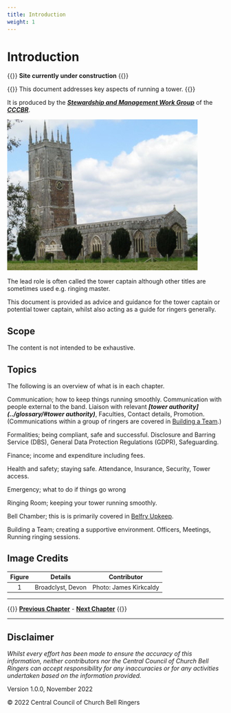 ```yaml
---
title: Introduction
weight: 1
---
```


# Introduction
 
{{<hint danger>}}
**Site currently under construction**
{{</hint>}}

{{<hint danger>}}
This document addresses key aspects of running a tower.
{{</hint>}}

It is produced by the ***[Stewardship and Management Work Group](../glossary/#smwg)*** of the ***[CCCBR](../glossary/#cccbr)***.

![Broadclyst, Devon](broadclyst_350.jpg)

The lead role is often called the tower captain although other titles are sometimes used e.g. ringing master.

This document is provided as advice and guidance for the tower captain or potential tower captain, whilst also acting as a guide for ringers generally.

## Scope

The content is not intended to be exhaustive.

## Topics

The following is an overview of what is in each chapter.

Communication; how to keep things running smoothly. Communication with people external to the band. Liaison with relevant ***[tower authority](../glossary/#tower authority)***, Faculties, Contact details, Promotion. (Communications within a group of ringers are covered in [Building a Team](../buildingateam/).)

Formalities; being compliant, safe and successful. Disclosure and Barring Service (DBS), General Data Protection Regulations (GDPR), Safeguarding.

Finance; income and expenditure including fees.
 
Health and safety; staying safe. Attendance, Insurance, Security, Tower access.

Emergency; what to do if things go wrong

Ringing Room; keeping your tower running smoothly.

Bell Chamber; this is is primarily covered in [Belfry Upkeep](https://belfryupkeep.cccbr.org.uk/docs/010-introduction/).

Building a Team; creating a supportive environment. Officers, Meetings, Running ringing sessions.

## Image Credits

| Figure | Details | Contributor |
| :---: | --- | --- |
| 1 | Broadclyst, Devon | Photo: James Kirkcaldy |

----

{{<hint info>}}
**[Previous Chapter](../introduction/)** - **[Next Chapter](../communication/)**
{{</hint>}}

----

## Disclaimer

*Whilst every effort has been made to ensure the accuracy of this information, neither contributors nor the Central Council of Church Bell Ringers can accept responsibility for any inaccuracies or for any activities undertaken based on the information provided.*

Version 1.0.0, November 2022

© 2022 Central Council of Church Bell Ringers

